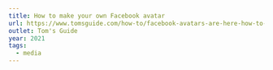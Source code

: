 ```yaml
---
title: How to make your own Facebook avatar
url: https://www.tomsguide.com/how-to/facebook-avatars-are-here-how-to-make-yours-now
outlet: Tom's Guide
year: 2021
tags:
  - media
---
```

